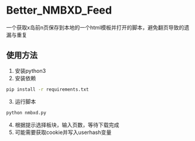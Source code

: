 # Better_NMBXD_Feed
一个获取x岛前n页保存到本地的一个html模板并打开的脚本，避免翻页导致的遗漏与重复
## 使用方法
1. 安装python3
2. 安装依赖
```bash
pip install -r requirements.txt
```
3. 运行脚本
```bash
python nmbxd.py
```
4. 根据提示选择板块，输入页数，等待下载完成
5. 可能需要获取cookie并写入userhash变量
